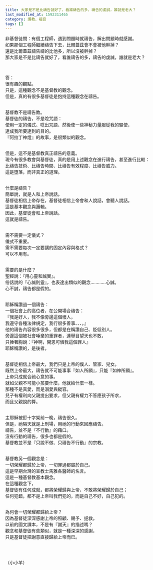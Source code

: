 ```yaml
---
title: 大家是不是比禱告就好了，看誰禱告的多，禱告的虔誠，誰就是老大？
last_modified_at: 1592311465
category: 護教、福音
tags: []
---
```


<p>非基督徒問：有個工程師，遇到問題時就禱告，解出問題時就感謝。<br>
如果那個工程師繼續禱告下去，比爾蓋茲會不會被他幹掉？<br>
還是比爾蓋茲禱告禱的比他多，所以沒被幹掉？<br>
那大家是不是比禱告就好了，看誰禱告的多，禱告的虔誠，誰就是老大？</p>

<p>&nbsp;</p>

<p>答：<br>
很有趣的觀點。<br>
只是，這種觀念不是基督教的觀念。<br>
但是，真的有很多基督徒是抱持這種觀念在禱告。</p>

<p><br>
基督教不是禱告教。<br>
基督徒的禱告，不是唸咒語：<br>
使用一定的儀式、唸出咒語、然後使一些神秘力量服從我的驅使，<br>
達成我所要達到的目的。<br>
『阿拉丁神燈』的故事，是很類似的觀念。</p>

<p><br>
但是，這不是基督教真正禱告的意義。<br>
現今有很多教會與基督徒，真的是用上述觀念在進行禱告，甚至進行比較：<br>
比禱告技術、比禱告時間、比禱告有效程度、比禱告威力。<br>
這是墮落，而非真正的道理。</p>

<p><br>
什麼是禱告？<br>
簡單說，就是人和上帝說話。<br>
基督徒相信上帝存在，基督徒相信上帝會和人說話，會聽人說話。<br>
這是基本觀念與邏輯。<br>
因此，基督徒會和上帝說話。<br>
這就是禱告。</p>

<p><br>
需不需要一定儀式？<br>
儀式不重要。<br>
需不需要每次一定要講的固定內容與格式？<br>
可以不用有。</p>

<p><br>
需要的是什麼？<br>
聖經說：『用心靈和誠實』。<br>
俗話說的『心誠則靈』，也表達出類似的觀念…………心誠。<br>
心不誠，禱告都是假的。</p>

<p><br>
耶穌稱讚過一個禱告：<br>
一個社會上的高位者，在公開場合禱告：<br>
『我是好人，我不像旁邊這個壞人，<br>
我遵守各種法律規定，我行很多善事、、、。』<br>
他的禱告內容很多很多，但都是在稱讚自己、貶低別人。<br>
旁邊這個被社會唾棄的重罪者，連舉目望天也不敢，<br>
只捶著胸說：『神啊，開恩可憐我這個罪人』<br>
耶穌稱讚的，是後者。</p>

<p><br>
基督徒相信上帝最大，我們只是上帝的僕人、管家、兒女。<br>
既然上帝最大，禱告就不可能事事『如人所願』，只能『如神所願』。<br>
上帝只成就合祂心意的事。<br>
就如父親不可能小孩要什麼，他就給什麼一樣。<br>
那種不是真愛，而是溺愛與縱容。<br>
兒子有權利向父親提出要求，但父親有權力不答應孩子所求，<br>
而且父親說的算。</p>

<p><br>
主耶穌被釘十字架前一晚，禱告很久。<br>
但是，祂隔天就是上刑場，用祂的行動來回應禱告。<br>
禱告，並不是『不行動』的藉口。<br>
沒有行動的禱告，很多也都是假的。<br>
基督教並不是『只說不做、只禱告不行動』的宗教。</p>

<p><br>
基督教另一個觀念是：<br>
一切榮耀都歸於上帝，一切罪過都屬於自己。<br>
這是早期台灣的宣教士馬雅各醫師的名言。<br>
這是一種基督教基本觀念。<br>
在這種觀念下，<br>
基督徒有任何成就，都將榮耀歸與上帝，不敢將榮耀歸於自己；<br>
任何犯錯，都不是上帝叫我們犯的，而是自己不好，自己犯的。</p>

<p><br>
為何會一切榮耀都歸給上帝？<br>
因為基督徒深深感謝上帝的照顧、賜予、拯救。<br>
以前的國文課本，不是有『謝天』的描述嗎？<br>
觀念和基督徒有些類似，就是一種深深的感謝，<br>
只是基督徒把謝意直接歸給上帝而已。</p>

<p>&nbsp;</p>

<p><br>
（小小羊）</p>

